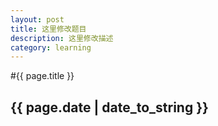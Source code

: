 ```yaml
---
layout: post
title: 这里修改题目
description: 这里修改描述
category: learning
---
```


#{{ page.title }}
## {{ page.date | date_to_string }}